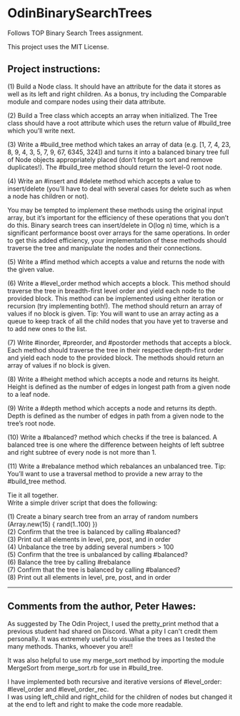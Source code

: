 # OdinBinarySearchTrees
Follows TOP Binary Search Trees assignment.

This project uses the MIT License.

Project instructions:
-----------------------------------

(1) Build a Node class. It should have an attribute for the data it stores as well as its left and right children. As a bonus, try including the Comparable module and compare nodes using their data attribute.

(2) Build a Tree class which accepts an array when initialized. The Tree class should have a root attribute which uses the return value of #build_tree which you’ll write next.

(3) Write a #build_tree method which takes an array of data (e.g. [1, 7, 4, 23, 8, 9, 4, 3, 5, 7, 9, 67, 6345, 324]) and turns it into a balanced binary tree full of Node objects appropriately placed (don’t forget to sort and remove duplicates!). The #build_tree method should return the level-0 root node.

(4) Write an #insert and #delete method which accepts a value to insert/delete (you’ll have to deal with several cases for delete such as when a node has children or not).  

You may be tempted to implement these methods using the original input array, but it’s important for the efficiency of these operations that you don’t do this. Binary search trees can insert/delete in O(log n) time, which is a significant performance boost over arrays for the same operations. In order to get this added efficiency, your implementation of these methods should traverse the tree and manipulate the nodes and their connections.

(5) Write a #find method which accepts a value and returns the node with the given value.

(6) Write a #level_order method which accepts a block. This method should traverse the tree in breadth-first level order and yield each node to the provided block. This method can be implemented using either iteration or recursion (try implementing both!). The method should return an array of values if no block is given. Tip: You will want to use an array acting as a queue to keep track of all the child nodes that you have yet to traverse and to add new ones to the list.

(7) Write #inorder, #preorder, and #postorder methods that accepts a block. Each method should traverse the tree in their respective depth-first order and yield each node to the provided block. The methods should return an array of values if no block is given.

(8) Write a #height method which accepts a node and returns its height. Height is defined as the number of edges in longest path from a given node to a leaf node.

(9) Write a #depth method which accepts a node and returns its depth. Depth is defined as the number of edges in path from a given node to the tree’s root node.

(10) Write a #balanced? method which checks if the tree is balanced. A balanced tree is one where the difference between heights of left subtree and right subtree of every node is not more than 1.

(11) Write a #rebalance method which rebalances an unbalanced tree. Tip: You’ll want to use a traversal method to provide a new array to the #build_tree method.

Tie it all together.  
Write a simple driver script that does the following:

(1) Create a binary search tree from an array of random numbers (Array.new(15) { rand(1..100) })  
(2) Confirm that the tree is balanced by calling #balanced?  
(3) Print out all elements in level, pre, post, and in order  
(4) Unbalance the tree by adding several numbers > 100  
(5) Confirm that the tree is unbalanced by calling #balanced?  
(6) Balance the tree by calling #rebalance  
(7) Confirm that the tree is balanced by calling #balanced?  
(8) Print out all elements in level, pre, post, and in order  

-------------------------------
Comments from the author, Peter Hawes:
-------------------------------

As suggested by The Odin Project, I used the pretty_print method that a previous student had shared on Discord. What a pity I can't credit them personally. It was extremely useful to visualise the trees as I tested the many methods. Thanks, whoever you are!!

It was also helpful to use my merge_sort method by importing the module MergeSort from merge_sort.rb for use in #build_tree.  

I have implemented both recursive and iterative versions of #level_order: #level_order and #level_order_rec.  
I was using left_child and right_child for the children of nodes but changed it at the end to left and right to make the code more readable.
